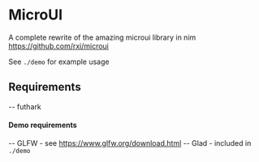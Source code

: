 # MicroUI
 A complete rewrite of the amazing microui library in nim https://github.com/rxi/microui
 
 See `./demo` for example usage
 
## Requirements
-- futhark
#### Demo requirements
-- GLFW - see https://www.glfw.org/download.html
-- Glad - included in `./demo`

